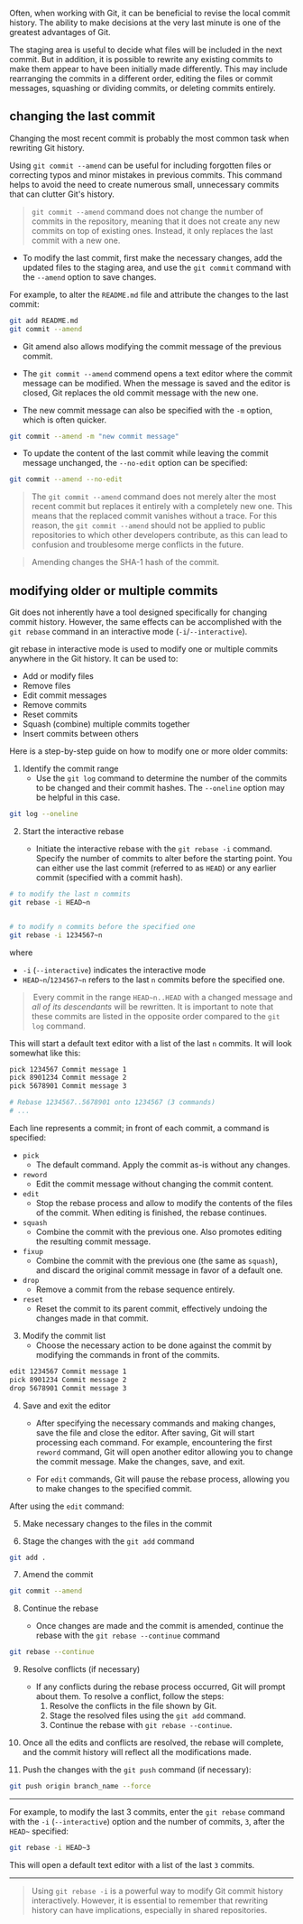 Often, when working with Git, it can be beneficial to revise the local commit history. The ability to make decisions at the very last minute is one of the greatest advantages of Git.

The staging area is useful to decide what files will be included in the next commit. But in addition, it is possible to rewrite any existing commits to make them appear to have been initially made differently. This may include rearranging the commits in a different order, editing the files or commit messages, squashing or dividing commits, or deleting commits entirely.
## changing the last commit

Changing the most recent commit is probably the most common task when rewriting Git history.

Using `git commit --amend` can be useful for including forgotten files or correcting typos and minor mistakes in previous commits. This command helps to avoid the need to create numerous small, unnecessary commits that can clutter Git's history. 

>`git commit --amend` command does not change the number of commits in the repository, meaning that it does not create any new commits on top of existing ones. Instead, it only replaces the last commit with a new one.

- To modify the last commit, first make the necessary changes, add the updated files to the staging area, and use the `git commit` command with the `--amend` option to save changes.

For example, to alter the `README.md` file and attribute the changes to the last commit:

```bash
git add README.md
git commit --amend
```

- Git amend also allows modifying the commit message of the previous commit. 

- The `git commit --amend` commend opens a text editor where the commit message can be modified. When the message is saved and the editor is closed, Git replaces the old commit message with the new one.

- The new commit message can also be specified with the `-m` option, which is often quicker. 

```bash
git commit --amend -m "new commit message"
```

- To update the content of the last commit while leaving the commit message unchanged, the `--no-edit` option can be specified:

```bash
git commit --amend --no-edit
```

>The `git commit --amend` command does not merely alter the most recent commit but replaces it entirely with a completely new one. This means that the replaced commit vanishes without a trace.
>For this reason, the `git commit --amend` should not be applied to public repositories to which other developers contribute, as this can lead to confusion and troublesome merge conflicts in the future.

>Amending changes the SHA-1 hash of the commit.
## modifying older or multiple commits 

Git does not inherently have a tool designed specifically for changing commit history. However, the same effects can be accomplished with the `git rebase` command in an interactive mode (`-i`/`--interactive`).

git rebase in interactive mode is used to modify one or multiple commits anywhere in the Git history. It can be used to:

- Add or modify files
- Remove files
- Edit commit messages
- Remove commits
- Reset commits
- Squash (combine) multiple commits together
- Insert commits between others

Here is a step-by-step guide on how to modify one or more older commits:

1. Identify the commit range
	- Use the `git log` command to determine the number of the commits to be changed and their commit hashes. The `--oneline` option may be helpful in this case.

```bash
git log --oneline
```

2. Start the interactive rebase

	- Initiate the interactive rebase with the `git rebase -i` command. Specify the number of commits to alter before the starting point. You can either use the last commit (referred to as `HEAD`) or any earlier commit (specified with a commit hash).

```bash
# to modify the last n commits
git rebase -i HEAD~n


# to modify n commits before the specified one
git rebase -i 1234567~n
```

where
- `-i` (`--interactive`) indicates the interactive mode
- `HEAD~n`/`1234567~n` refers to the last `n` commits before the specified one. 

> Every commit in the range `HEAD~n..HEAD` with a changed message and *all of its descendants* will be rewritten. 
>It is important to note that these commits are listed in the opposite order compared to the `git log` command.

This will start a default text editor with a list of the last `n` commits. It will look somewhat like this:

```bash
pick 1234567 Commit message 1
pick 8901234 Commit message 2
pick 5678901 Commit message 3

# Rebase 1234567..5678901 onto 1234567 (3 commands)
# ...

```

Each line represents a commit; in front of each commit, a command is specified:

- `pick`
	- The default command. Apply the commit as-is without any changes.
- `reword`
	- Edit the commit message without changing the commit content.
- `edit`
	- Stop the rebase process and allow to modify the contents of the files of the commit. When editing is finished, the rebase continues.
- `squash`
	- Combine the commit with the previous one. Also promotes editing the resulting commit message.
- `fixup`
	- Combine the commit with the previous one (the same as `squash`), and discard the original commit message in favor of a default one.
- `drop` 
	- Remove a commit from the rebase sequence entirely.
- `reset`
	- Reset the commit to its parent commit, effectively undoing the changes made in that commit.

3. Modify the commit list
	- Choose the necessary action to be done against the commit by modifying the commands in front of the commits. 

```bash
edit 1234567 Commit message 1
pick 8901234 Commit message 2
drop 5678901 Commit message 3
```

4. Save and exit the editor

	- After specifying the necessary commands and making changes, save the file and close the editor. After saving, Git will start processing each command. For example, encountering the first `reword` command, Git will open another editor allowing you to change the commit message. Make the changes, save, and exit. 

	- For `edit` commands, Git will pause the rebase process, allowing you to make changes to the specified commit.

After using the `edit` command:

5. Make necessary changes to the files in the commit

6. Stage the changes with the `git add` command

```bash
git add .
```

7. Amend the commit

```bash
git commit --amend
```


8. Continue the rebase

	- Once changes are made and the commit is amended, continue the rebase with the `git rebase --continue` command

```bash
git rebase --continue
```


9. Resolve conflicts (if necessary)

	- If any conflicts during the rebase process occurred, Git will prompt about them. To resolve a conflict, follow the steps:
		1. Resolve the conflicts in the file shown by Git.
		2. Stage the resolved files using the `git add` command.
		3. Continue the rebase with `git rebase --continue`.

10. Once all the edits and conflicts are resolved, the rebase will complete, and the commit history will reflect all the modifications made. 

11. Push the changes with the `git push` command (if necessary):

```bash
git push origin branch_name --force
```

---

For example, to modify the last 3 commits, enter the `git rebase` command with the `-i` (`--interactive`) option and the number of commits, `3`, after the `HEAD~` specified:

```bash
git rebase -i HEAD~3
```

This will open a default text editor with a list of the last `3` commits. 

---

>Using `git rebase -i` is a powerful way to modify Git commit history interactively. However, it is essential to remember that rewriting history can have implications, especially in shared repositories.
